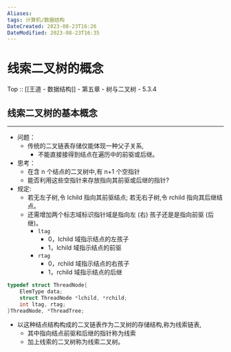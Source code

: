 ```yaml
---
Aliases: 
tags: 计算机/数据结构 
DateCreated: 2023-08-23T16:26
DateModified: 2023-08-23T16:35
---
```

# 线索二叉树的概念

Top :: [[王道 - 数据结构]] - 第五章 - 树与二叉树 - 5.3.4

## 线索二叉树的基本概念
---
- 问题：
	- 传统的二叉链表存储仅能体现一种父子关系,
		- 不能直接接得到结点在遍历中的前驱或后继。
- 思考：
	- 在含 n 个结点的二叉树中,有 n+1 个空指针
	- 能否利用这些空指针来存放指向其前驱或后继的指针?
- 规定:
	- 若无左子树,令 lchild 指向其前驱结点; 若无右子树,令 rchild 指向其后继结点。
	- 还需增加两个标志域标识指针域是指向左 (右) 孩子还是是指向前驱 (后继)。
		- `ltag`
			- 0，lchild 域指示结点的左孩子
			- 1，lchild 域指示结点的前驱
		- `rtag`
			- 0，rchild 域指示结点的右孩子
			- 1，rchild 域指示结点的后继

```cpp
typedef struct ThreadNode{
	ElemType data;
	struct ThreadNode *lchild, *rchild;
	int ltag, rtag;
}ThreadNode, *ThreadTree;
```

- 以这种结点结构构成的二叉链表作为二叉树的存储结构,称为线索链表,
	- 其中指向结点前驱和后继的指针称为线索
	- 加上线索的二叉树称为线索二叉树。
